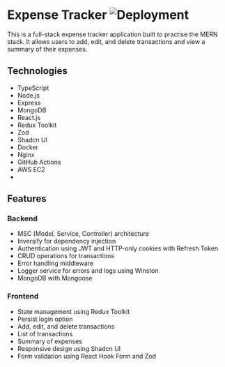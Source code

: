 # Expense Tracker ![Deployment](https://github.com/jekku123/expense-tracker/actions/workflows/deploy.yml/badge.svg)

This is a full-stack expense tracker application built to practise the MERN stack. It allows users to add, edit, and delete transactions and view a summary of their expenses.

## Technologies

- TypeScript
- Node.js
- Express
- MongoDB
- React.js
- Redux Toolkit
- Zod
- Shadcn UI
- Docker
- Nginx
- GitHub Actions
- AWS EC2
-

## Features

### Backend

- MSC (Model, Service, Controller) architecture
- Inversify for dependency injection
- Authentication using JWT and HTTP-only cookies with Refresh Token
- CRUD operations for transactions
- Error handling middleware
- Logger service for errors and logs using Winston
- MongoDB with Mongoose

### Frontend

- State management using Redux Toolkit
- Persist login option
- Add, edit, and delete transactions
- List of transactions
- Summary of expenses
- Responsive design using Shadcn UI
- Form validation using React Hook Form and Zod

